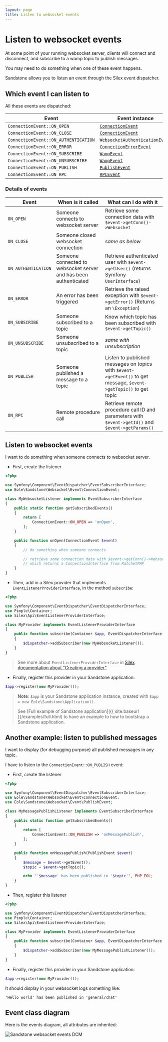 ```yaml
---
layout: page
title: Listen to websocket events
---
```


<h1 class="no-margin-top">Listen to websocket events</h1>

At some point of your running websocket server,
clients will connect and disconnect, and subscribe to a wamp topic to publish messages.

You may need to do something when one of these event happens.

Sandstone allows you to listen an event through the Silex event dispatcher.


## Which event I can listen to

All these events are dispatched:

| Event |  Event instance |
|-------|-----------------|
| `ConnectionEvent::ON_OPEN`            | [`ConnectionEvent`](https://github.com/eole-io/sandstone/blob/master/src/Websocket/Event/ConnectionEvent.php) |
| `ConnectionEvent::ON_CLOSE`           | [`ConnectionEvent`](https://github.com/eole-io/sandstone/blob/master/src/Websocket/Event/ConnectionEvent.php) |
| `ConnectionEvent::ON_AUTHENTICATION`  | [`WebsocketAuthenticationEvent`](https://github.com/eole-io/sandstone/blob/master/src/Websocket/Event/WebsocketAuthenticationEvent.php) |
| `ConnectionEvent::ON_ERROR`           | [`ConnectionErrorEvent`](https://github.com/eole-io/sandstone/blob/master/src/Websocket/Event/ConnectionErrorEvent.php) |
| `ConnectionEvent::ON_SUBSCRIBE`       | [`WampEvent`](https://github.com/eole-io/sandstone/blob/master/src/Websocket/Event/WampEvent.php) |
| `ConnectionEvent::ON_UNSUBSCRIBE`     | [`WampEvent`](https://github.com/eole-io/sandstone/blob/master/src/Websocket/Event/WampEvent.php) |
| `ConnectionEvent::ON_PUBLISH`         | [`PublishEvent`](https://github.com/eole-io/sandstone/blob/master/src/Websocket/Event/PublishEvent.php) |
| `ConnectionEvent::ON_RPC`             | [`RPCEvent`](https://github.com/eole-io/sandstone/blob/master/src/Websocket/Event/RPCEvent.php) |

### Details of events

| Event | When is it called | What can I do with it |
|-------|-------------------|-----------------------|
| `ON_OPEN`            | Someone connects to websocket server   | Retrieve some connection data with `$event->getConn()->Websocket` |
| `ON_CLOSE`           | Someone closed websocket connection    | *same as below* |
| `ON_AUTHENTICATION`  | Someone connected to websocket server and has been authenticated    | Retrieve authenticated user with `$event->getUser()` (returns Symfony `UserInterface`) |
| `ON_ERROR`           | An error has been triggered            | Retrieve the raised exception with `$event->getError()` (Returns an `\Exception`) |
| `ON_SUBSCRIBE`       | Someone subscribed to a topic          | Know which topic has been subscribed with `$event->getTopic()` |
| `ON_UNSUBSCRIBE`     | Someone unsubscribed to a topic        | *same with unsubscription* |
| `ON_PUBLISH`         | Someone published a message to a topic | Listen to published messages on topics with `$event->getEvent()` to get message, `$event->getTopic()` to get topic |
| `ON_RPC`             | Remote procedure call                  | Retrieve remote procedure call ID and parameters with `$event->getId()` and `$event->getParams()` |


## Listen to websocket events

I want to do something when someone connects to websocket server.

- First, create the listener

``` php
<?php

use Symfony\Component\EventDispatcher\EventSubscriberInterface;
use Eole\Sandstone\Websocket\Event\ConnectionEvent;

class MyWebsocketListener implements EventSubscriberInterface
{
    public static function getSubscribedEvents()
    {
        return [
            ConnectionEvent::ON_OPEN => 'onOpen',
        ];
    }

    public function onOpen(ConnectionEvent $event)
    {
        // do something when someone connects

        // retrieve some connection data with $event->getConn()->Websocket;
        // which returns a ConnectionInterface from RatchetPHP
    }
}
```

- Then, add in a Silex provider that implements `EventListenerProviderInterface`,
in the method `subscribe`:

``` php
<?php

use Symfony\Component\EventDispatcher\EventDispatcherInterface;
use Pimple\Container;
use Silex\Api\EventListenerProviderInterface;

class MyProvider implements EventListenerProviderInterface
{
    public function subscribe(Container $app, EventDispatcherInterface $dispatcher)
    {
        $dispatcher->addSubscriber(new MyWebsocketListener());
    }
}
```

> See more about `EventListenerProviderInterface` in
> [Silex documentation about "Creating a provider"](https://silex.symfony.com/index.php/doc/2.0/providers.html#creating-a-provider).

- Finally, register this provider in your Sandstone application:

``` php
$app->register(new MyProvider());
```

> **Note**: `$app` is your Sandstone application instance,
> created with `$app = new Eole\Sandstone\Application()`.
>
> See [Full example of Sandstone application]({{ site.baseurl }}/examples/full.html)
> to have an example to how to bootstrap a Sandstone application.


## Another example: listen to published messages

I want to display (for debugging purpose) all published messages in any topic.

I have to listen to the `ConnectionEvent::ON_PUBLISH` event:

- First, create the listener

``` php
<?php

use Symfony\Component\EventDispatcher\EventSubscriberInterface;
use Eole\Sandstone\Websocket\Event\ConnectionEvent;
use Eole\Sandstone\Websocket\Event\PublishEvent;

class MyMessagePublishListener implements EventSubscriberInterface
{
    public static function getSubscribedEvents()
    {
        return [
            ConnectionEvent::ON_PUBLISH => 'onMessagePublish',
        ];
    }

    public function onMessagePublish(PublishEvent $event)
    {
        $message = $event->getEvent();
        $topic = $event->getTopic();

        echo "'$message' has been published in '$topic'", PHP_EOL;
    }
}
```

- Then, register this listener

``` php
<?php

use Symfony\Component\EventDispatcher\EventDispatcherInterface;
use Pimple\Container;
use Silex\Api\EventListenerProviderInterface;

class MyProvider implements EventListenerProviderInterface
{
    public function subscribe(Container $app, EventDispatcherInterface $dispatcher)
    {
        $dispatcher->addSubscriber(new MyMessagePublishListener());
    }
}
```

- Finally, register this provider in your Sandstone application:

``` php
$app->register(new MyProvider());
```

It should display in your websocket logs something like:

`'Hello world' has been published in 'general/chat'`


## Event class diagram

Here is the events diagram, all attributes are inherited:

<img
    src="img/events-dcm.png"
    alt="Sandstone websocket events DCM"
    class="img-fluid"
/>
